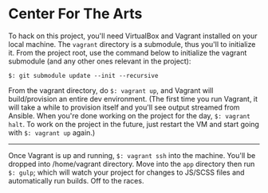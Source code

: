 # Center For The Arts

To hack on this project, you'll need VirtualBox and Vagrant installed on your local machine. The `vagrant` directory
is a submodule, thus you'll to initialize it. From the project root, use the command below to initialize the vagrant
submodule (and any other ones relevant in the project):

```
$: git submodule update --init --recursive
```

From the vagrant directory, do `$: vagrant up`, and Vagrant will build/provision an entire dev environment. (The first time you run Vagrant, it will take a while to provision itself and you'll see output streamed from Ansible. When you're done working on the project for the day, `$: vagrant halt`. To work on the project in the future, just restart the VM and start going with
`$: vagrant up` again.)

---

Once Vagrant is up and running, `$: vagrant ssh` into the machine. You'll be dropped into /home/vagrant directory. Move into the `app` directory then run `$: gulp`; which will watch your project for changes to JS/SCSS files and automatically run builds. Off to the races.
